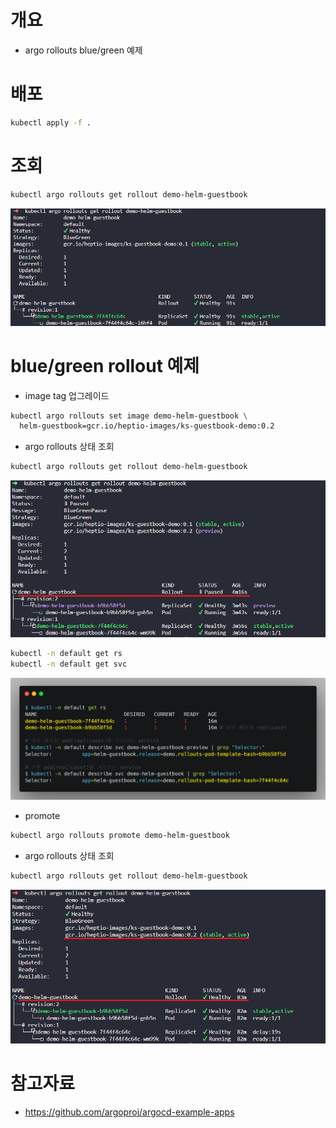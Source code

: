 # 개요
* argo rollouts blue/green 예제


# 배포
```bash
kubectl apply -f .
```

# 조회
```bash
kubectl argo rollouts get rollout demo-helm-guestbook
```

![](./imgs/blue_green1.png)

# blue/green rollout 예제
* image tag 업그레이드
```bash
kubectl argo rollouts set image demo-helm-guestbook \
  helm-guestbook=gcr.io/heptio-images/ks-guestbook-demo:0.2
```

* argo rollouts 상태 조회
```bash
kubectl argo rollouts get rollout demo-helm-guestbook
```

![](./imgs/blue_green2.png)

```bash
kubectl -n default get rs
kubectl -n default get svc
```

![](./imgs/blue_green3.png)


* promote
```bash
kubectl argo rollouts promote demo-helm-guestbook
```

* argo rollouts 상태 조회
```bash
kubectl argo rollouts get rollout demo-helm-guestbook
```

![](./imgs/blue_green4.png)

# 참고자료
* https://github.com/argoproj/argocd-example-apps
